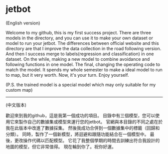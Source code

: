 # jetbot
(English version)

Welcome to my github, this is my first success project.
There are three models in the directory, and you can use it to make your own dataset or model to run your jetbot.
The differences between official website and this directory are that I improve the data collection in the road following version.
And then I success merge to labels(regression and classification) in one dataset.
On the while, making a new model to combine avoidance and following functions in one model.
The final, changing the operating code to match the model.
It spends my whole semester to make a ideal model to run to map, but it very worth.
Now, it's your turn. Enjoy yourself.

(P.S. the trained model is a special model which may only suitable for my custom map)

---------------------------------------------------------------------------------------

(中文版本)

歡迎來到我的github，這是我第一個成功的項目。
目錄中有三個模型，您可以使用它來製作自己的數據集或模型來運行您的jetbot。
官網與本目錄的不同之處在於我在此版本中改進了數據採集。
然後我成功合併到一個數據集中的標籤（回歸和分類）。
同時，製作了一個新模型，將迴避和跟隨功能結合在一個模型中。
最後，更改操作代碼以匹配模型。
它花了我整個學期的時間去訓練出符合我設計的地圖的模型，但它非常值得。
現在輪到你了。祝你好運。
